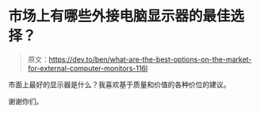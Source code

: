 # 市场上有哪些外接电脑显示器的最佳选择？

> 原文：<https://dev.to/ben/what-are-the-best-options-on-the-market-for-external-computer-monitors-116l>

市面上最好的显示器是什么？我喜欢基于质量和价值的各种价位的建议。

谢谢你们。